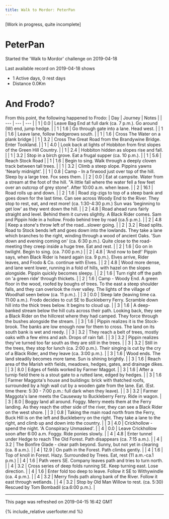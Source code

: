 ```yaml
---
title: Walk to Mordor: PeterPan
---
```


\[Work in progress, quite incomplete\]

# PeterPan

Started the 'Walk to Mordor' challenge on 2019-04-18

Last available record on 2019-04-18 shows
* 1 Active days, 0 rest days
* Distance 0.0Km

# And Frodo?
From this point, the following happened to Frodo:
| Day | Journey | Notes |
| --- | --- | --- |
| 1 | 0.0 | Leave Bag End at full dark (ca. 7 p.m.). Go around (W) end, jump hedge. |
| 1 | 1.6 | Go through gate into a lane. Head west. |
| 1 | 1.6 | Leave lane, follow hedgerows south. |
| 1 | 1.6 | Cross The Water on a plank bridge |
| 1 | 3.2 | Cross The Great Road from the Brandywine Bridge. Enter Tookland. |
| 1 | 4.0 | Look back at lights of Hobbiton from first slopes of the Green Hill Country. |
| 1 | 2.4 | Hobbiton hidden as slopes rise and fall. |
| 1 | 3.2 | Stop in a birch grove. Eat a frugal supper (ca. 10 p.m.). |
| 1 | 5.6 | Reach Stock Road |
| 1 | 1.6 | Begin to sing. Walk through a deeply cloven track between tall trees. |
| 1 | 3.2 | Climb a steep slope. Pippins yawns 'Nearly midnight'. |
| 1 | 0.8 | Camp - In a firwood just over top of the hill. Sleep by a large tree. Fox sees them. |
| 2 | 0.0 | Eat at campsite. Water from a stream at the foot of the hill. "A little fall where the water fell a few feet over an outcrop of grey stone". After 10:00 a.m. when leave. |
| 2 | 16.1 | Road rolls up and down. |
| 2 | 1.6 | Road zig-zigs to top of a steep bank and goes down for the last time. Can see across Woody End to the River. They stop to rest, eat, and rest more! (ca. 1:30-4:30 p.m.) Sun was 'beginning to get low' as they went down the hill. |
| 2 | 4.8 | Road ahead runs fairly straight and level. Behind them it curves slightly. A Black Rider comes. Sam and Pippin hide in a hollow. Frodo behind tree by road (ca.5 p.m.). |
| 2 | 4.8 | Keep a stone's throw left of the road...slower going. |
| 2 | 3.2 | Road splits. Road to Stock bends left and goes down into the lowlands. They take a lane which branches to the right, winding through a wood of ancient Oaks. 'Sun down and evening coming on' (ca. 6:30 p.m.). Quite close to the road-meeting they creep inside a huge tree. Eat and rest. |
| 2 | 1.6 | Go on in twilight. Begin to sing. (ca. 7:00 p.m.) |
| 2 | 4.8 | 'And now to bed!' Pippin says, when Black Rider is heard again (ca. 9 p.m.). Elves arrive, Rider leaves, and Frodo & Co. continue with Elves. |
| 2 | 4.8 | Wood more dense, and lane went lower, running in a fold of hills, with hazel on the slopes alongside. Pippin quickly becomes sleepy. |
| 2 | 1.6 | Turn right off the path on 'a green ride' through thickets. |
| 2 | 1.6 | Camp - Woody End. A green floor in the wood, roofed by boughs of trees. To the east a steep shoulder falls, and they can overlook the river valley. The lights of the village of Woodhall seen below (ca. 11 p.m.). |
| 3 | 0.0 | Sleep late (leaving time ca. 11:00 a.m.). Frodo decides to cut SE to Buckleberry Ferry. Scramble down hill into the thick trees below. It begins to cloud up. |
| 3 | 1.6 | A deep-banked stream below the hill cuts across their path. Looking back, they see a Black Rider on the hillcrest where they had camped. They force through the bushes alongside the stream. |
| 3 | 1.6 | Pippin realizes it is the Stock-brook. The banks are low enough now for them to cross. The land on its south bank is wet and reedy. |
| 3 | 3.2 | They reach a belt of trees, mostly oaks with a few elms and ash. Drops of rain fall. |
| 3 | 3.2 | Pippin realizes they've turned too far south as they are still in the trees. |
| 3 | 3.2 | Still in the trees, they stop for lunch (ca. 2:00 p.m.). Their singing is cut by the cry of a Black Rider, and they leave (ca. 3:00 p.m.). |
| 3 | 1.6 | Wood ends. The land steadily becomes more tame. Sun is shining brightly. |
| 3 | 1.6 | Reach area of the Marish with fields, meadows, hedges, gates, and drainage dikes. |
| 3 | 8.0 | Edges of fields worked by Farmer Maggot. |
| 3 | 1.6 | After a turnip field there is a stout gate to a rutted lane, edged by hedges.     |
| 3 | 1.6 | Farmer Maggota's house and buildings: brick with thatched roofs, surrounded by a high wall cut by a wooden gate from the lane. Eat. (Est. time there: 5:30 - 7:00 p.m.: full dark when they leave). |
| 3 | 3.2 | Farmer Maggota's lane meets the Causeway to Buckleberry Ferry. Ride in wagon. |
| 3 | 8.0 | Boggy land all around. Foggy. Merry meets them at the Ferry landing. As they reach the other side of the river, they can see a Black Rider on the west shore. |
| 3 | 0.8 | Taking the main road north from the Ferry, Buck Hill is on the left and Buckleberry on the right. They take a lane to the right, and climb up and down into the country. |
| 3 | 4.0 | Crickhollow - spend the night. 'A Conspiracy Unmasked'. |
| 4 | 0.0 | Leave Crickhollow soon after 6:00 a.m. Foggy. Ride ponies slowly. |
| 4 | 4.8 | Enter tunnel under Hedge to reach The Old Forest. Path disappears (ca. 7:15 a.m.). |
| 4 | 3.2 | The Bonfire Glade - clear path beyond. Sunny, but not yet in clearing (ca. 8 a.m.). |
| 4 | 12.9 | On path in the Forest. Path climbs gently. |
| 4 | 1.6 | Top of knoll in Forest. Hazy. Surrounded by Trees. Eat, rest (11 a.m.-ca.1 p.m.) |
| 4 | 1.6 | Path veers SE. Company leaves path and tries to turn north. |
| 4 | 3.2 | Cross series of deep folds running SE. Keep turning east. Lose direction. |
| 4 | 1.6 | Enter fold too deep to leave. Follow it SE to Withywindle (ca. 4 p.m.). |
| 4 | 3.2 | Merry finds path along bank of the River. Follow it east through wetlands. |
| 4 | 3.2 | Stop by Old Man Willow to rest. (ca. 5:30) Rescued by Tom Bombadil (ca.6:00 p.m.). |


---
This page was refreshed on 2019-04-15 16:42 GMT

{% include_relative userfooter.md %}
